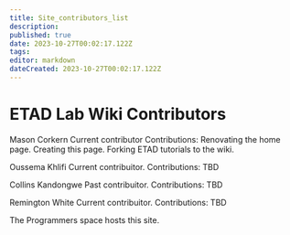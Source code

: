 ```yaml
---
title: Site_contributors_list
description: 
published: true
date: 2023-10-27T00:02:17.122Z
tags: 
editor: markdown
dateCreated: 2023-10-27T00:02:17.122Z
---
```


# ETAD Lab Wiki Contributors 

Mason Corkern
Current contributor
Contributions:
Renovating the home page.
Creating this page.
Forking ETAD tutorials to the wiki.

Oussema Khlifi
Current contribuitor. 
Contributions:
TBD

Collins Kandongwe
Past contribuitor.
Contributions:
TBD

Remington White
Current contribuitor.
Contributions:
TBD

The Programmers space hosts this site. 